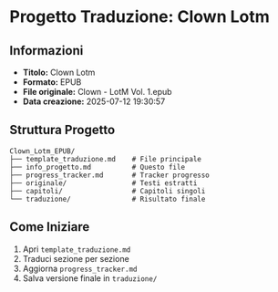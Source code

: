 # Progetto Traduzione: Clown Lotm

## Informazioni
- **Titolo:** Clown Lotm
- **Formato:** EPUB
- **File originale:** Clown - LotM Vol. 1.epub
- **Data creazione:** 2025-07-12 19:30:57

## Struttura Progetto
```
Clown_Lotm_EPUB/
├── template_traduzione.md    # File principale
├── info_progetto.md          # Questo file
├── progress_tracker.md       # Tracker progresso
├── originale/                # Testi estratti
├── capitoli/                 # Capitoli singoli
└── traduzione/               # Risultato finale
```

## Come Iniziare
1. Apri `template_traduzione.md`
2. Traduci sezione per sezione
3. Aggiorna `progress_tracker.md`
4. Salva versione finale in `traduzione/`

